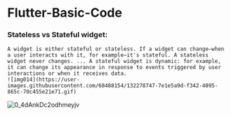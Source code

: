 # Flutter-Basic-Code

### Stateless vs Stateful widget:
    A widget is either stateful or stateless. If a widget can change—when a user interacts with it, for example—it's stateful. A stateless widget never changes. ... A stateful widget is dynamic: for example, it can change its appearance in response to events triggered by user interactions or when it receives data.
    ![img014](https://user-images.githubusercontent.com/68488154/132278747-7e1e5a9d-f342-4095-865c-70c455e21e71.gif)
![0_4dAnkDc2odhmeyjv](https://user-images.githubusercontent.com/68488154/132278869-ea317e84-018f-4683-bd3c-15b48fec986f.png)

